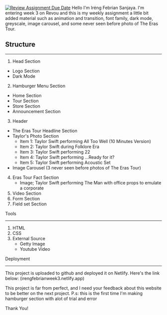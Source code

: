 [![Review Assignment Due Date](https://classroom.github.com/assets/deadline-readme-button-24ddc0f5d75046c5622901739e7c5dd533143b0c8e959d652212380cedb1ea36.svg)](https://classroom.github.com/a/6H2sAzcR)
Hello I'm Iréng Febrian Sanjaya. I'm entering week 3 on Revou and this is my weekly assignment a little bit added material such as animation and transition, font family, dark mode, greyscale, image carousel, and some never seen before photo of The Eras Tour.


## Structure
***

1. Head Section
  * Logo Section
  * Dark Mode
2. Hamburger Menu Section
  * Home Section
  * Tour Section
  * Store Section
  * Announcement Section
3. Header
  * The Eras Tour Headline Section
  * Taylor's Photo Section
    * Item 1: Taylor Swift performing All Too Well (10 Minutes Version)
    * Item 2: Taylor Swift during Folklore Era
    * Item 3: Taylor Swift performing 22
    * Item 4: Taylor Swift performing ...Ready for it?
    * Item 5: Taylor Swift performing Acoustic Set
  * Image Carousel (3 never seen before photos of The Eras Tour)
4. Eras Tour Fact Section
   * Image; Taylor Swift performing The Man with office props to emulate a corporate
5. Video Section
6. Form Section
7. Field set Section

Tools
***

1. HTML
2. CSS
3. External Source
   * Getty Image
   * Youtube Video

Deployment
***

This project is uploaded to github and deployed it on Netlify. Here's the link below:
(irengfebrianweek3.netlify.app)

This project is far from perfect, and I need your feedback about this website to be better on the next project.
P.s: this is the first time I'm making hamburger section with alot of trial and error 

Thank You!

